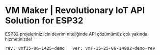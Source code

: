 # VM Maker | Revolutionary IoT API Solution for ESP32
ESP32 projeleriniz için devrim niteliğinde API çözümümüz çok yakında hizmetinizde!    

<pre>
rev: vmfI5-06-1425-demo _ ver: vmF-15-25-06-14892-demo-rev
</pre>
